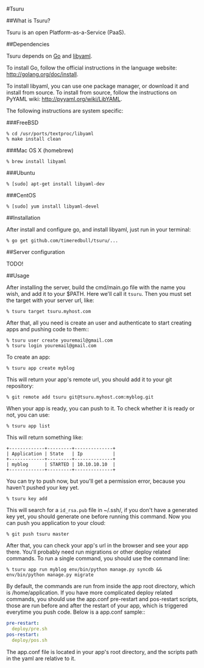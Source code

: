 #Tsuru

##What is Tsuru?

Tsuru is an open Platform-as-a-Service (PaaS).

##Dependencies

Tsuru depends on [Go](http://golang.org) and [libyaml](http://pyyaml.org/wiki/LibYAML).

To install Go, follow the official instructions in the language website:
http://golang.org/doc/install.

To install libyaml, you can use one package manager, or download it and install
from source. To install from source, follow the instructions on PyYAML wiki:
http://pyyaml.org/wiki/LibYAML.

The following instructions are system specific:

###FreeBSD

    % cd /usr/ports/textproc/libyaml
    % make install clean

###Mac OS X (homebrew)

    % brew install libyaml

###Ubuntu

    % [sudo] apt-get install libyaml-dev

###CentOS

    % [sudo] yum install libyaml-devel

##Installation

After install and configure go, and install libyaml, just run in your terminal:

    % go get github.com/timeredbull/tsuru/...

##Server configuration

TODO!

##Usage

After installing the server, build the cmd/main.go file with the name you wish, and add it to your $PATH. Here we'll call it `tsuru`.
Then you must set the target with your server url, like:

  `% tsuru target tsuru.myhost.com`

After that, all you need is create an user and authenticate to start creating apps and pushing code to them::

    % tsuru user create youremail@gmail.com
    % tsuru login youremail@gmail.com

To create an app:

  `% tsuru app create myblog`

This will return your app's remote url, you should add it to your git repository:

  `% git remote add tsuru git@tsuru.myhost.com:myblog.git`

When your app is ready, you can push to it. To check whether it is ready or not, you can use:

  `% tsuru app list`

This will return something like:

    +-------------+---------+--------------+
    | Application | State   | Ip           |
    +-------------+---------+--------------+
    | myblog      | STARTED | 10.10.10.10  |
    +-------------+---------+--------------+

You can try to push now, but you'll get a permission error, because you haven't pushed your key yet.

  `% tsuru key add`

This will search for a `id_rsa.pub` file in ~/.ssh/, if you don't have a generated key yet, you should generate one before running this command.
Now you can push you application to your cloud:

  `% git push tsuru master`

After that, you can check your app's url in the browser and see your app there. You'll probably need run migrations or other deploy related commands.
To run a single command, you should use the command line:

  `% tsuru app run myblog env/bin/python manage.py syncdb && env/bin/python manage.py migrate`

By default, the commands are run from inside the app root directory, which is /home/application. If you have more complicated deploy related commands,
you should use the app.conf pre-restart and pos-restart scripts, those are run before and after the restart of your app, which is triggered everytime you push code.
Below is a app.conf sample::

```yaml
pre-restart:
  deploy/pre.sh
pos-restart:
  deploy/pos.sh
```

The app.conf file is located in your app's root directory, and the scripts path in the yaml are relative to it.
